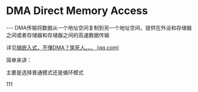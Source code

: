 #  DMA  Direct Memory Access

--- DMA传输将数据从一个地址空间复制到另一个地址空间，提供在外设和存储器之间或者存储器和存储器之间的高速数据传输

详见[搞嵌入式，不懂DMA？笑死人。。。 (qq.com)](https://mp.weixin.qq.com/s/YYGmRwcgtO8qmswIlDcgog)

简单来讲：

主要是选择普通模式还是循环模式

111